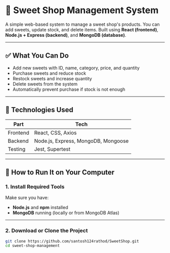 # 🍬 Sweet Shop Management System

A simple web-based system to manage a sweet shop's products. You can add sweets, update stock, and delete items. Built using **React (frontend)**, **Node.js + Express (backend)**, and **MongoDB (database)**.

---

## ✅ What You Can Do

- Add new sweets with ID, name, category, price, and quantity
- Purchase sweets and reduce stock
- Restock sweets and increase quantity
- Delete sweets from the system
- Automatically prevent purchase if stock is not enough

---

## 🧱 Technologies Used

| Part       | Tech                     |
|------------|--------------------------|
| Frontend   | React, CSS, Axios        |
| Backend    | Node.js, Express, MongoDB, Mongoose |
| Testing    | Jest, Supertest          |

---

## 🚀 How to Run It on Your Computer

### 1. Install Required Tools

Make sure you have:
- **Node.js** and **npm** installed
- **MongoDB** running (locally or from MongoDB Atlas)

---

### 2. Download or Clone the Project

```bash
git clone https://github.com/santosh124rathod/SweetShop.git
cd sweet-shop-management
